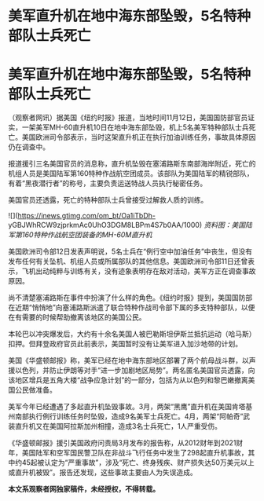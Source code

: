 # 美军直升机在地中海东部坠毁，5名特种部队士兵死亡

# 美军直升机在地中海东部坠毁，5名特种部队士兵死亡

（观察者网讯）据美国《纽约时报》报道，当地时间11月12日，美国国防部官员证实，一架美军MH-60直升机10日在地中海东部坠毁，机上5名美军特种部队士兵死亡。美国欧洲司令部表示，当时这架直升机正在执行加油训练任务，事故具体原因仍在调查中。

报道援引三名美国官员的消息称，直升机坠毁在塞浦路斯东南部海岸附近，死亡的机组人员是美国陆军第160特种作战航空团成员。该部队为美国陆军的精锐部队，有着“黑夜潜行者”的称号，主要负责运送特战人员执行秘密任务。

美国官员还透露，死亡的特种部队士兵曾接受过解救人质的训练。

![](https://inews.gtimg.com/om_bt/Oa1iTbDh-
yGBJWhRCW9zjprkmAc0UhO3DGM8LBPm4S7b0AA/1000) _资料图：美国陆军第160特种作战航空团装备的MH-60M直升机_

美国欧洲司令部12日发表声明说，5名士兵在“例行空中加油任务”中丧生，但没有发布任何有关坠机、机组人员或所属部队的其他信息。美国欧洲司令部11日还曾表示，飞机出动纯粹与训练有关，没有迹象表明存在敌对活动，美军方正在调查事故原因。

尚不清楚塞浦路斯在事件中扮演了什么样的角色。《纽约时报》提到，美国国防部在近期“悄悄地”向塞浦路斯派遣了联合特种作战司令部下属的多支特种部队，以便在有需要的时候帮助撤离该地区的美国公民。

本轮巴以冲突爆发后，大约有十余名美国人被巴勒斯坦伊斯兰抵抗运动（哈马斯）扣押。但拜登政府官员此前表示，美国暂时没有让美军进入加沙地带的计划。

美国《华盛顿邮报》称，美军已经在地中海东部地区部署了两个航母战斗群，以声援以色列，并防止伊朗等对手“进一步加剧地区局势”。两名匿名美国官员透露，向该地区增兵是五角大楼“战争应急计划”的一部分，包括为从以色列和黎巴嫩撤离美国公民做准备。

美军今年已经遭遇了多起直升机坠毁事故。3月，两架“黑鹰”直升机在美国肯塔基州南部执行例行训练任务时坠毁，造成9名美军士兵死亡。4月，两架“阿帕奇”武装直升机又在美国阿拉斯加州相撞，造成3名士兵死亡，1人严重受伤。

《华盛顿邮报》援引美国政府问责局3月发布的报告称，从2012财年到2021财年，美国陆军和空军国民警卫队在非战斗飞行任务中发生了298起直升机事故，其中约45起被认定为“严重事故”，涉及“死亡、终身残疾、财产损失达50万美元以上或直升机被毁”。报告还发现，这些事故主要由人为失误造成。

**本文系观察者网独家稿件，未经授权，不得转载。**

